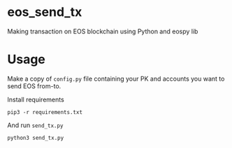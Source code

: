 # eos_send_tx
Making transaction on EOS blockchain using Python and eospy lib

# Usage
Make a copy of `config.py` file containing your PK and accounts you want to send EOS from-to.

Install requirements

```pip3 -r requirements.txt```

And run `send_tx.py`

```python3 send_tx.py```
